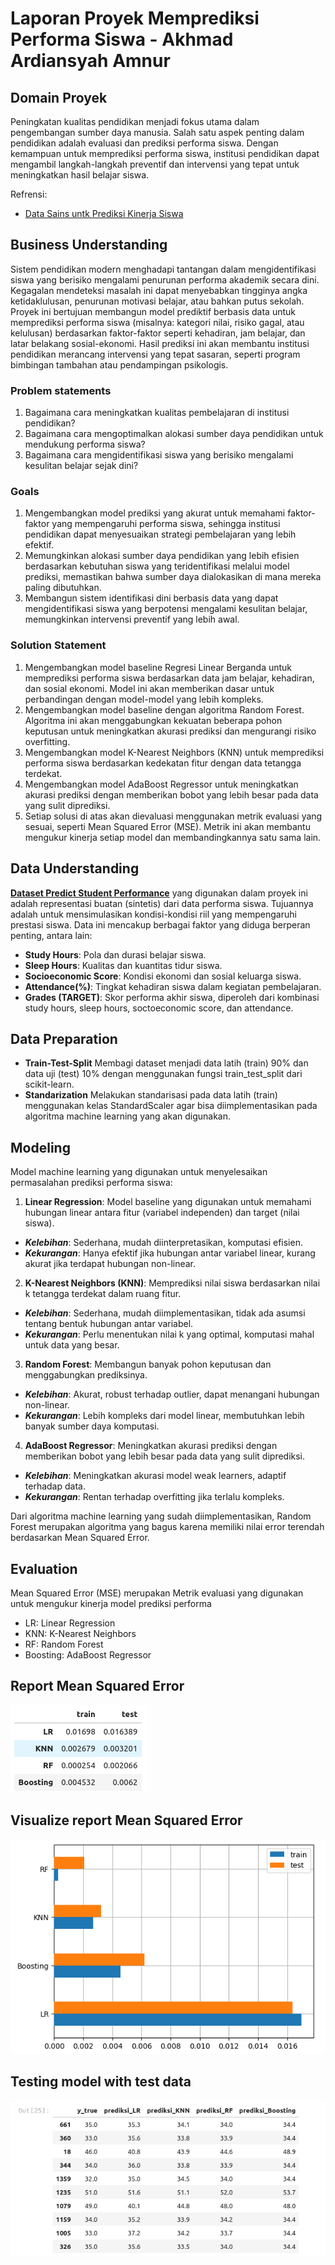 # Laporan Proyek Memprediksi Performa Siswa - Akhmad Ardiansyah Amnur

## Domain Proyek

Peningkatan kualitas pendidikan menjadi fokus utama dalam pengembangan sumber daya manusia. Salah satu aspek penting dalam pendidikan adalah evaluasi dan prediksi performa siswa. Dengan kemampuan untuk memprediksi performa siswa, institusi pendidikan dapat mengambil langkah-langkah preventif dan intervensi yang tepat untuk meningkatkan hasil belajar siswa.

Refrensi:
- [Data Sains untk Prediksi Kinerja Siswa](https://republika.co.id/berita//s9xi5i181996644825001/data-sains-untk-prediksi-kinerja-siswa)

## Business Understanding

Sistem pendidikan modern menghadapi tantangan dalam mengidentifikasi siswa yang berisiko mengalami penurunan performa akademik secara dini. Kegagalan mendeteksi masalah ini dapat menyebabkan tingginya angka ketidaklulusan, penurunan motivasi belajar, atau bahkan putus sekolah. Proyek ini bertujuan membangun model prediktif berbasis data untuk memprediksi performa siswa (misalnya: kategori nilai, risiko gagal, atau kelulusan) berdasarkan faktor-faktor seperti kehadiran, jam belajar, dan latar belakang sosial-ekonomi. Hasil prediksi ini akan membantu institusi pendidikan merancang intervensi yang tepat sasaran, seperti program bimbingan tambahan atau pendampingan psikologis.

### Problem statements

1. Bagaimana cara meningkatkan kualitas pembelajaran di institusi pendidikan?
2. Bagaimana cara mengoptimalkan alokasi sumber daya pendidikan untuk mendukung performa siswa?
3. Bagaimana cara mengidentifikasi siswa yang berisiko mengalami kesulitan belajar sejak dini?

### Goals

1. Mengembangkan model prediksi yang akurat untuk memahami faktor-faktor yang mempengaruhi performa siswa, sehingga institusi pendidikan dapat menyesuaikan strategi pembelajaran yang lebih efektif.
2. Memungkinkan alokasi sumber daya pendidikan yang lebih efisien berdasarkan kebutuhan siswa yang teridentifikasi melalui model prediksi, memastikan bahwa sumber daya dialokasikan di mana mereka paling dibutuhkan.
3. Membangun sistem identifikasi dini berbasis data yang dapat mengidentifikasi siswa yang berpotensi mengalami kesulitan belajar, memungkinkan intervensi preventif yang lebih awal.

### Solution Statement

1. Mengembangkan model baseline Regresi Linear Berganda untuk memprediksi performa siswa berdasarkan data jam belajar, kehadiran, dan sosial ekonomi. Model ini akan memberikan dasar untuk perbandingan dengan model-model yang lebih kompleks.
2. Mengembangkan model baseline dengan algoritma Random Forest. Algoritma ini akan menggabungkan kekuatan beberapa pohon keputusan untuk meningkatkan akurasi prediksi dan mengurangi risiko overfitting.
3. Mengembangkan model K-Nearest Neighbors (KNN) untuk memprediksi performa siswa berdasarkan kedekatan fitur dengan data tetangga terdekat.
4. Mengembangkan model AdaBoost Regressor untuk meningkatkan akurasi prediksi dengan memberikan bobot yang lebih besar pada data yang sulit diprediksi.
5. Setiap solusi di atas akan dievaluasi menggunakan metrik evaluasi yang sesuai, seperti Mean Squared Error (MSE). Metrik ini akan membantu mengukur kinerja setiap model dan membandingkannya satu sama lain.

## Data Understanding

**[Dataset Predict Student Performance](https://www.kaggle.com/datasets/stealthtechnologies/predict-student-performance-dataset)** yang digunakan dalam proyek ini adalah representasi buatan (sintetis) dari data performa siswa.  Tujuannya adalah untuk mensimulasikan kondisi-kondisi riil yang mempengaruhi prestasi siswa. Data ini mencakup berbagai faktor yang diduga berperan penting, antara lain:

- **Study Hours**: Pola dan durasi belajar siswa.
- **Sleep Hours**: Kualitas dan kuantitas tidur siswa.
- **Socioeconomic Score**: Kondisi ekonomi dan sosial keluarga siswa.
- **Attendance(%)**: Tingkat kehadiran siswa dalam kegiatan pembelajaran.
- **Grades (TARGET)**: Skor performa akhir siswa, diperoleh dari kombinasi study hours, sleep hours, soctoeconomic score, dan attendance.

## Data Preparation

- **Train-Test-Split**
    Membagi dataset menjadi data latih (train) 90% dan data uji (test) 10% dengan menggunakan fungsi train_test_split dari scikit-learn.
- **Standarization**
    Melakukan standarisasi pada data latih (train) menggunakan kelas StandardScaler agar bisa diimplementasikan pada algoritma machine learning yang akan digunakan.

## Modeling

Model machine learning yang digunakan untuk menyelesaikan permasalahan prediksi performa siswa:

1. **Linear Regression**:
Model baseline yang digunakan untuk memahami hubungan linear antara fitur (variabel independen) dan target (nilai siswa).
- ***Kelebihan***: Sederhana, mudah diinterpretasikan, komputasi efisien.
- ***Kekurangan***: Hanya efektif jika hubungan antar variabel linear, kurang akurat jika terdapat hubungan non-linear.

2. **K-Nearest Neighbors (KNN)**:
Memprediksi nilai siswa berdasarkan nilai k tetangga terdekat dalam ruang fitur.
- ***Kelebihan***: Sederhana, mudah diimplementasikan, tidak ada asumsi tentang bentuk hubungan antar variabel.
- ***Kekurangan***: Perlu menentukan nilai k yang optimal, komputasi mahal untuk data yang besar.

3. **Random Forest**:
Membangun banyak pohon keputusan dan menggabungkan prediksinya.
- ***Kelebihan***: Akurat, robust terhadap outlier, dapat menangani hubungan non-linear.
- ***Kekurangan***: Lebih kompleks dari model linear, membutuhkan lebih banyak sumber daya komputasi.

4. **AdaBoost Regressor**:
Meningkatkan akurasi prediksi dengan memberikan bobot yang lebih besar pada data yang sulit diprediksi.
- ***Kelebihan***: Meningkatkan akurasi model weak learners, adaptif terhadap data.
- ***Kekurangan***: Rentan terhadap overfitting jika terlalu kompleks.

Dari algoritma machine learning yang sudah diimplementasikan, Random Forest merupakan algoritma yang bagus karena memiliki nilai error terendah berdasarkan Mean Squared Error.

## Evaluation
Mean Squared Error (MSE) merupakan Metrik evaluasi yang digunakan untuk mengukur kinerja model prediksi performa 

- LR: Linear Regression
- KNN: K-Nearest Neighbors
- RF: Random Forest
- Boosting: AdaBoost Regressor

**Report Mean Squared Error**
-------------------------------------------
![Pictures MSE 1](images/Report_MSE.png)

**Visualize report Mean Squared Error**
-------------------------------------------
![Pictures MSE 2](images/Visualize_MSE.png)

**Testing model with test data**
-------------------------------------------
![Pictures MSE 2](images/Testing_model.png)
